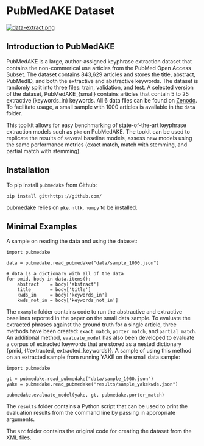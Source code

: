 # PubMedAKE Dataset
[![data-extract.png](https://i.postimg.cc/Kz61vVp5/data-extract.png)](https://postimg.cc/S2GSgZhX)

## Introduction to PubMedAKE

PubMedAKE is a large, author-assigned keyphrase extraction dataset that contains the non-commerical use articles from the PubMed Open Access Subset. The dataset contains 843,629 articles and stores the title, abstract, PubMedID, and both the extractive and abstractive keywords. The dataset is randomly split into three files: train, validation, and test. A selected version of the dataset, PubMedAKE_{small} contains articles that contain 5 to 25 extractive (keywords_in) keywords. All 6 data files can be found on [Zenodo](https://doi.org/10.5281/zenodo.6330817). To facilitate usage, a small sample with 1000 articles is available in the `data` folder.

This toolkit allows for easy benchmarking of state-of-the-art keyphrase extraction models such as `pke` on PubMedAKE. The tookit can be used to replicate the results of several baseline models, assess new models using the same performance metrics (exact match, match with stemming, and partial match with stemming).

## Installation

To pip install `pubmedake` from Github:
```
pip install git+https://github.com/
```

pubmedake relies on `pke`, `nltk`, `numpy` to be installed.


## Minimal Examples

A sample on reading the data and using the dataset:
```
import pubmedake

data = pubmedake.read_pubmedake("data/sample_1000.json")

# data is a dictionary with all of the data 
for pmid, body in data.items():
    abstract    = body['abstract']
    title       = body['title']
    kwds_in     = body['keywords_in']
    kwds_not_in = body['keywords_not_in']
```

The `example` folder contains code to run the abstractive and extractive baselines reported in the paper on the small data sample. 
To evaluate the extracted phrases against the ground truth for a single article, three methods have been created: `exact_match`, `porter_match`, and `partial_match`. An additional method, `evaluate_model` has also been developed
to evaluate a corpus of extracted keywords that are stored as a nested dictionary {pmid, {#extracted, extracted_keywords}}. A sample of using this method on an extracted sample from running YAKE on the small data sample:
```
import pubmedake

gt = pubmedake.read_pubmedake("data/sample_1000.json")
yake = pubmedake.read_pubmedake("results/sample_yakekwds.json")

pubmedake.evaluate_model(yake, gt, pubmedake.porter_match)
```

The `results` folder contains a Python script that can be used to print the evaluation results from the command line by passing in appropriate arguments.

The `src` folder contains the original code for creating the dataset from the XML files.

